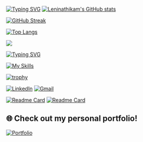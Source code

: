 [![Typing SVG](https://readme-typing-svg.herokuapp.com?font=Fira+Code&size=22&pause=1000&color=38C2FF&center=true&width=435&lines=Hi+%F0%9F%91%8B+I'm+Lenin+Goud+Athikam;Data+Science+%7C+ML+Enthusiast;Open+Source+Contributor+%7C+Problem+Solver)](https://git.io/typing-svg)
[![Leninathikam's GitHub stats](https://github-readme-stats.vercel.app/api?username=leninathikam&show_icons=true&theme=radical)](https://github.com/anuraghazra/github-readme-stats)

[![GitHub Streak](https://github-readme-streak-stats.herokuapp.com?user=leninathikam&theme=radical&date_format=M%20j%5B%2C%20Y%5D)](https://github.com/DenverCoder1/github-readme-streak-stats)

[![Top Langs](https://github-readme-stats.vercel.app/api/top-langs/?username=leninathikam&layout=compact&theme=radical)](https://github.com/anuraghazra/github-readme-stats)

![](https://komarev.com/ghpvc/?username=leninathikam&color=blueviolet)

[![Typing SVG](https://readme-typing-svg.herokuapp.com?font=Fira+Code&size=22&pause=1000&color=38C2FF&center=true&width=435&lines=Hi+%F0%9F%91%8B+I'm+Lenin+Goud+Athikam;Data+Science+%7C+ML+Enthusiast;Open+Source+Contributor+%7C+Problem+Solver)](https://git.io/typing-svg)

[![My Skills](https://skillicons.dev/icons?i=python,pytorch,tensorflow,jupyter,html,css,js,docker,aws,opencv,spark,github,git)](https://skillicons.dev)


[![trophy](https://github-profile-trophy.vercel.app/?username=leninathikam&theme=algolia)](https://github.com/ryo-ma/github-profile-trophy)


[![LinkedIn](https://img.shields.io/badge/LinkedIn-blue?logo=linkedin&logoColor=white&style=flat-square)](https://www.linkedin.com/in/athikam-lenin)
[![Gmail](https://img.shields.io/badge/Gmail-D14836?logo=gmail&logoColor=white&style=flat-square)](mailto:leningoudzzz@gmail,com)


[![Readme Card](https://github-readme-stats.vercel.app/api/pin/?username=leninathikam&repo=spotify-hybrid-recommender-system&theme=radical)](https://github.com/leninathikam/spotify-hybrid-recommender-system)
[![Readme Card](https://github-readme-stats.vercel.app/api/pin/?username=leninathikam&repo=big-data-analytics_project&theme=radical)](https://github.com/leninathikam/big-data-analytics_project)

 
## 🌐 Check out my personal portfolio!
[![Portfolio](https://img.shields.io/badge/Website-leningoud.netlify.app-38C2FF?style=for-the-badge&logo=Google-Chrome&logoColor=white)](https://leningoud.netlify.app/)
